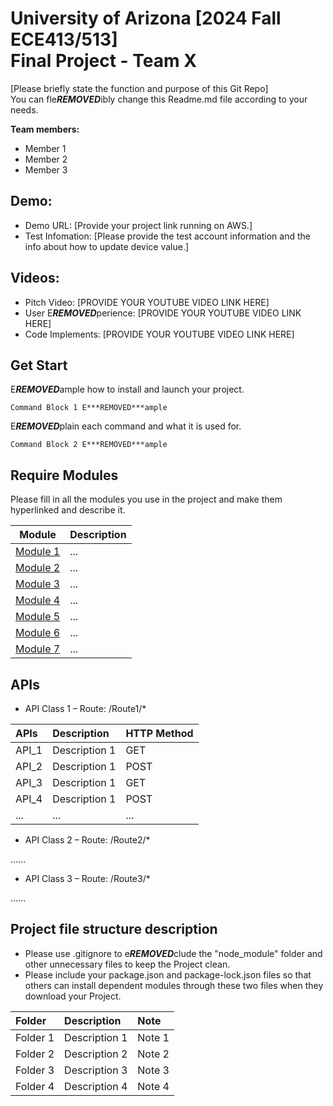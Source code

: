University of Arizona [2024 Fall ECE413/513]\
Final Project - Team X
======

\[Please briefly state the function and purpose of this Git Repo\]\
You can fle***REMOVED***ibly change this Readme.md file according to your needs.

**Team members:**

- Member 1
- Member 2
- Member 3

Demo:
---------
- Demo URL: \[Provide your project link running on AWS.\]
- Test Infomation: \[Please provide the test account information and the info about how to update device value.\]

Videos:
---------
- Pitch Video: \[PROVIDE YOUR YOUTUBE VIDEO LINK HERE\]
- User E***REMOVED***perience: \[PROVIDE YOUR YOUTUBE VIDEO LINK HERE\]
- Code Implements: \[PROVIDE YOUR YOUTUBE VIDEO LINK HERE\]

Get Start
---------
E***REMOVED***ample how to install and launch your project.
```
Command Block 1 E***REMOVED***ample
```
E***REMOVED***plain each command and what it is used for.
```
Command Block 2 E***REMOVED***ample
```

Require Modules
----------
Please fill in all the modules you use in the project and make them hyperlinked and describe it. 

| Module | Description |
| --- | --- |
| [Module 1](https://) | ... |
| [Module 2](https://) | ... |
| [Module 3](https://) | ... |
| [Module 4](https://) | ... |
| [Module 5](https://) | ... |
| [Module 6](https://) | ... |
| [Module 7](https://) | ... |

APIs
----------

- API Class 1 – Route: /Route1/\*

|APIs|Description|HTTP Method|
| :- | :- | :- |
|API\_1|Description 1|GET|
|API\_2|Description 1|POST|
|API\_3|Description 1|GET|
|API\_4|Description 1|POST|
|...|...|...|

- API Class 2 – Route: /Route2/\*

......

- API Class 3 – Route: /Route3/\*

......

Project file structure description
----------
- Please use .gitignore to e***REMOVED***clude the "node_module" folder and other unnecessary files to keep the Project clean.
- Please include your package.json and package-lock.json files so that others can install dependent modules through these two files when they download your Project.

|Folder|Description|Note|
| :- | :- | :- |
|Folder 1|Description 1|Note 1|
|Folder 2|Description 2|Note 2|
|Folder 3|Description 3|Note 3|
|Folder 4|Description 4|Note 4|